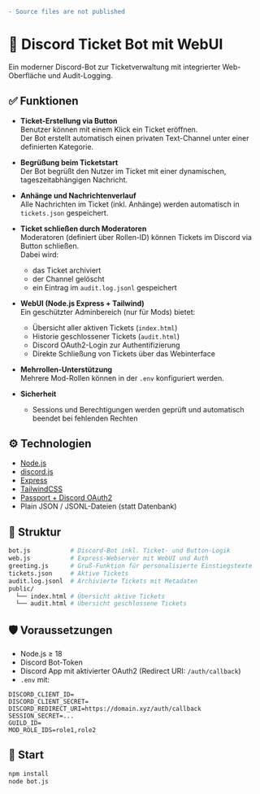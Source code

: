 ```diff
- Source files are not published
```

# 🎫 Discord Ticket Bot mit WebUI

Ein moderner Discord-Bot zur Ticketverwaltung mit integrierter Web-Oberfläche und Audit-Logging.

## ✅ Funktionen

- **Ticket-Erstellung via Button**  
  Benutzer können mit einem Klick ein Ticket eröffnen.  
  Der Bot erstellt automatisch einen privaten Text-Channel unter einer definierten Kategorie.

- **Begrüßung beim Ticketstart**  
  Der Bot begrüßt den Nutzer im Ticket mit einer dynamischen, tageszeitabhängigen Nachricht.

- **Anhänge und Nachrichtenverlauf**  
  Alle Nachrichten im Ticket (inkl. Anhänge) werden automatisch in `tickets.json` gespeichert.

- **Ticket schließen durch Moderatoren**  
  Moderatoren (definiert über Rollen-ID) können Tickets im Discord via Button schließen.  
  Dabei wird:
  - das Ticket archiviert
  - der Channel gelöscht
  - ein Eintrag im `audit.log.jsonl` gespeichert

- **WebUI (Node.js Express + Tailwind)**  
  Ein geschützter Adminbereich (nur für Mods) bietet:
  - Übersicht aller aktiven Tickets (`index.html`)
  - Historie geschlossener Tickets (`audit.html`)
  - Discord OAuth2-Login zur Authentifizierung
  - Direkte Schließung von Tickets über das Webinterface

- **Mehrrollen-Unterstützung**  
  Mehrere Mod-Rollen können in der `.env` konfiguriert werden.

- **Sicherheit**  
  - Sessions und Berechtigungen werden geprüft und automatisch beendet bei fehlenden Rechten

## ⚙️ Technologien

- [Node.js](https://nodejs.org/)
- [discord.js](https://discord.js.org/)
- [Express](https://expressjs.com/)
- [TailwindCSS](https://tailwindcss.com/)
- [Passport + Discord OAuth2](http://www.passportjs.org/)
- Plain JSON / JSONL-Dateien (statt Datenbank)

## 📁 Struktur

```bash
bot.js           # Discord-Bot inkl. Ticket- und Button-Logik
web.js           # Express-Webserver mit WebUI und Auth
greeting.js      # Gruß-Funktion für personalisierte Einstiegstexte
tickets.json     # Aktive Tickets
audit.log.jsonl  # Archivierte Tickets mit Metadaten
public/
  └── index.html # Übersicht aktive Tickets
  └── audit.html # Übersicht geschlossene Tickets
```

## 🛡 Voraussetzungen

- Node.js ≥ 18
- Discord Bot-Token
- Discord App mit aktivierter OAuth2 (Redirect URI: `/auth/callback`)
- `.env` mit:

```env
DISCORD_CLIENT_ID=
DISCORD_CLIENT_SECRET=
DISCORD_REDIRECT_URI=https://domain.xyz/auth/callback
SESSION_SECRET=...
GUILD_ID=
MOD_ROLE_IDS=role1,role2
```

## 🚀 Start

```bash
npm install
node bot.js
```
